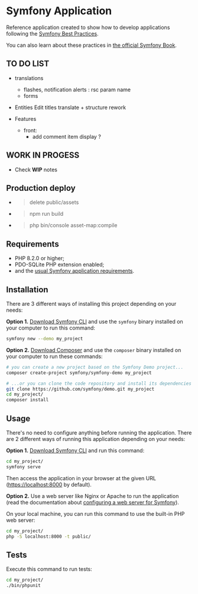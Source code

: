Symfony Application
========================

Reference application created to show how to develop applications following the [Symfony Best Practices][1].

You can also learn about these practices in [the official Symfony Book][5].

TO DO LIST
------------

  * translations
    * flashes, notification alerts : rsc param name
    * forms
  
  * Entities Edit titles translate + structure rework

  * Features
    * front:
      * add comment item display ?

WORK IN PROGESS
------------

  * Check **WIP** notes

Production deploy
------------

  * > delete public/assets
  * > npm run build
  * > php bin/console asset-map:compile

Requirements
------------

  * PHP 8.2.0 or higher;
  * PDO-SQLite PHP extension enabled;
  * and the [usual Symfony application requirements][2].

Installation
------------

There are 3 different ways of installing this project depending on your needs:

**Option 1.** [Download Symfony CLI][4] and use the `symfony` binary installed
on your computer to run this command:

```bash
symfony new --demo my_project
```

**Option 2.** [Download Composer][6] and use the `composer` binary installed
on your computer to run these commands:

```bash
# you can create a new project based on the Symfony Demo project...
composer create-project symfony/symfony-demo my_project

# ...or you can clone the code repository and install its dependencies
git clone https://github.com/symfony/demo.git my_project
cd my_project/
composer install
```

Usage
-----

There's no need to configure anything before running the application. There are
2 different ways of running this application depending on your needs:

**Option 1.** [Download Symfony CLI][4] and run this command:

```bash
cd my_project/
symfony serve
```

Then access the application in your browser at the given URL (<https://localhost:8000> by default).

**Option 2.** Use a web server like Nginx or Apache to run the application
(read the documentation about [configuring a web server for Symfony][3]).

On your local machine, you can run this command to use the built-in PHP web server:

```bash
cd my_project/
php -S localhost:8000 -t public/
```

Tests
-----

Execute this command to run tests:

```bash
cd my_project/
./bin/phpunit
```

[1]: https://symfony.com/doc/current/best_practices.html
[2]: https://symfony.com/doc/current/setup.html#technical-requirements
[3]: https://symfony.com/doc/current/setup/web_server_configuration.html
[4]: https://symfony.com/download
[5]: https://symfony.com/book
[6]: https://getcomposer.org/